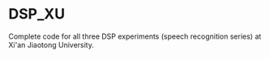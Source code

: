 # DSP_XU
Complete code for all three DSP experiments (speech recognition series) at Xi'an Jiaotong University.
